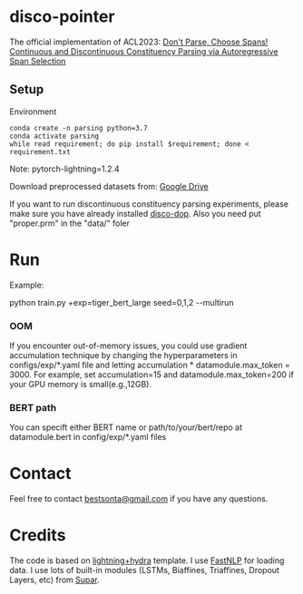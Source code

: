 # disco-pointer
The official implementation of ACL2023: [Don't Parse, Choose Spans! Continuous and Discontinuous Constituency Parsing via Autoregressive Span Selection](https://faculty.sist.shanghaitech.edu.cn/faculty/tukw/acl23span.pdf)

## Setup
Environment 
```
conda create -n parsing python=3.7
conda activate parsing
while read requirement; do pip install $requirement; done < requirement.txt 
```

Note: pytorch-lightning=1.2.4

Download preprocessed datasets from: [Google Drive](https://drive.google.com/drive/folders/1qFP2JbcltAJ-Jq3MpkS--0MGEIgyE6vQ?usp=sharing)

If you want to run discontinuous constituency parsing experiments, please make sure you have already installed [disco-dop](https://github.com/andreasvc/disco-dop). Also you need put "proper.prm" in the "data/" foler

# Run
Example:

python train.py +exp=tiger_bert_large seed=0,1,2 --multirun



### OOM
If you encounter out-of-memory issues, you could use gradient accumulation technique by changing the hyperparameters in configs/exp/*.yaml file and    letting accumulation * datamodule.max_token = 3000.  For example, set accumulation=15 and datamodule.max_token=200 if your GPU memory is small(e.g.,12GB). 

### BERT path
You can specift either BERT name or path/to/your/bert/repo at datamodule.bert in config/exp/*.yaml files

# Contact
Feel free to contact bestsonta@gmail.com if you have any questions.

# Credits
The code is based on [lightning+hydra](https://github.com/ashleve/lightning-hydra-template) template. I use [FastNLP](https://github.com/fastnlp/fastNLP) for loading data. I use lots of built-in modules (LSTMs, Biaffines, Triaffines, Dropout Layers, etc) from [Supar](https://github.com/yzhangcs/parser/tree/main/supar).  



